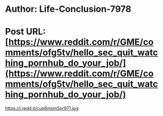 # Author: Life-Conclusion-7978
# Post URL: [https://www.reddit.com/r/GME/comments/ofg5tv/hello_sec_quit_watching_pornhub_do_your_job/](https://www.reddit.com/r/GME/comments/ofg5tv/hello_sec_quit_watching_pornhub_do_your_job/)


https://i.redd.it/cup6mpm5pr971.jpg